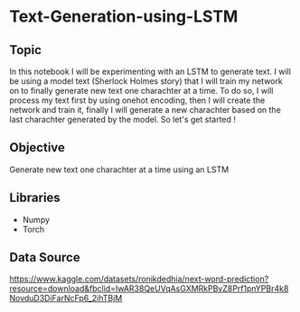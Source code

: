 # Text-Generation-using-LSTM

## Topic
In this notebook I will be experimenting with an LSTM to generate text. I will be using a model text (Sherlock Holmes story) that I will train my network on to finally generate new text one
charachter at a time. To do so, I will process my text first by using onehot encoding, then I will create the network and train it, finally I will generate a new charachter based on the 
last charachter generated by the model. So let's get started !

## Objective
Generate new text one charachter at a time using an LSTM

## Libraries
- Numpy
- Torch

## Data Source
https://www.kaggle.com/datasets/ronikdedhia/next-word-prediction?resource=download&fbclid=IwAR38QeUVqAsGXMRkPBvZ8Prf1pnYPBr4k8NovduD3DiFarNcFp6_2ihTBjM
